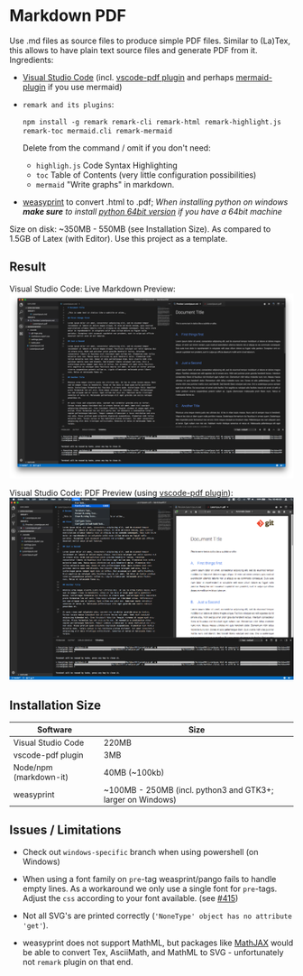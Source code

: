 # Markdown PDF

Use .md files as source files to produce simple PDF files. Similar to (La)Tex, this allows to have plain text source files and generate PDF from it. Ingredients:

* [Visual Studio Code](https://code.visualstudio.com) (incl. [vscode-pdf plugin](https://marketplace.visualstudio.com/items?itemName=tomoki1207.pdf) and perhaps [mermaid-plugin](https://marketplace.visualstudio.com/items?itemName=bierner.markdown-mermaid) if you use mermaid)
* `remark and its plugins`:

    ```shell
    npm install -g remark remark-cli remark-html remark-highlight.js remark-toc mermaid.cli remark-mermaid
    ```

  Delete from the command / omit if you don't need:

  * `highligh.js` Code Syntax Highlighting
  * `toc` Table of Contents (very little configuration possibilities)
  * `mermaid` "Write graphs" in markdown.

* [weasyprint](https://weasyprint.org) to convert .html to .pdf; _When installing python on windows **make sure** to install [python 64bit version](https://www.python.org/downloads/windows/) if you have a 64bit machine_

Size on disk: ~350MB - 550MB (see Installation Size). As compared to 1.5GB of Latex (with Editor). Use this project as a template.

## Result

Visual Studio Code: Live Markdown Preview:  
![md-preview](MD2PDF_1.png)

Visual Studio Code: PDF Preview (using [vscode-pdf plugin](https://marketplace.visualstudio.com/items?itemName=tomoki1207.pdf)):  
![pdf-preview](MD2PDF_2.png)

## Installation Size

| Software | Size |
|-|-|
| Visual Studio Code | 220MB |
| vscode-pdf plugin | 3MB |
| Node/npm (markdown-it) | 40MB (~100kb) |
| weasyprint | ~100MB - 250MB (incl. python3 and GTK3+; larger on Windows) |

## Issues / Limitations

* Check out `windows-specific` branch when using powershell (on Windows)
* When using a font family on `pre`-tag weasprint/pango fails to handle empty lines. As a workaround we only use a single font for `pre`-tags. Adjust the `css` according to your font available. (see [#415](https://github.com/Kozea/WeasyPrint/issues/415https://github.com/Kozea/WeasyPrint/issues/415))
* Not all SVG's are printed correctly (`'NoneType' object has no attribute 'get'`).

* weasyprint does not support MathML, but packages like [MathJAX](https://github.com/mathjax) would be able to convert Tex, AsciiMath, and MathML to SVG - unfortunately not `remark` plugin on that end.